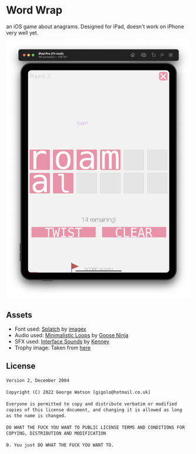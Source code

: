 # Word Wrap

an iOS game about anagrams. Designed for iPad, doesn't work on iPhone very well yet. 

<p align="center">
    <img src="https://github.com/takeiteasy/WordWrap/blob/master/screenshot.png?raw=true">
</p>

## Assets

- Font used: [Splatch](https://www.dafont.com/splatch.font) by [imagex](https://www.dafont.com/imagex.d2938)
- Audio used: [Minimalistic Loops](https://gooseninja.itch.io/minimalistc-loops) by [Goose Ninja](https://gooseninja.itch.io/)
- SFX used: [Interface Sounds](https://www.kenney.nl/assets/interface-sounds) by [Kenney](https://www.kenney.nl/)
- Trophy image: Taken from [here](https://www.freepngimg.com/png/75846-trophy-cup-icon-free-download-image)

## License
```
Version 2, December 2004

Copyright (C) 2022 George Watson [gigolo@hotmail.co.uk]

Everyone is permitted to copy and distribute verbatim or modified
copies of this license document, and changing it is allowed as long
as the name is changed.

DO WHAT THE FUCK YOU WANT TO PUBLIC LICENSE TERMS AND CONDITIONS FOR
COPYING, DISTRIBUTION AND MODIFICATION

0. You just DO WHAT THE FUCK YOU WANT TO.
```
